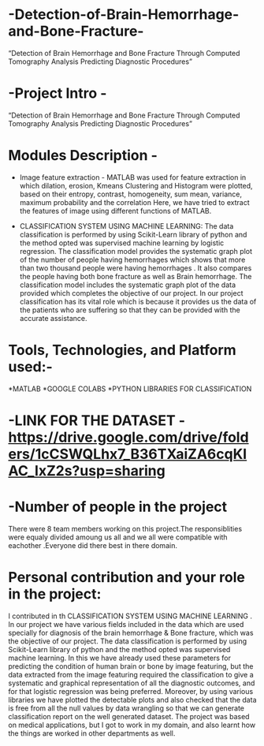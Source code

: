 # -Detection-of-Brain-Hemorrhage-and-Bone-Fracture-
“Detection of Brain Hemorrhage and Bone Fracture Through Computed Tomography Analysis Predicting  Diagnostic Procedures”

# -Project Intro -
“Detection of Brain Hemorrhage and Bone Fracture
Through Computed Tomography Analysis Predicting
Diagnostic Procedures”

# Modules Description - 
* Image feature extraction - MATLAB was used for feature extraction in which dilation, erosion, Kmeans Clustering and
Histogram were plotted, based on their entropy, contrast, homogeneity, sum mean, variance,
maximum probability and the correlation  Here, we have tried to extract the
features of image using different functions of MATLAB.

* CLASSIFICATION SYSTEM USING MACHINE LEARNING: The data classification is performed by using Scikit-Learn library of python and the method
opted was supervised machine learning by logistic regression.
The classification model provides the systematic graph plot of the number of people having
hemorrhages which shows that more than two thousand people were having hemorrhages . It also
compares the people having both bone fracture as well as Brain hemorrhage. The classification
model includes the systematic graph plot of the data provided which completes the objective of
our project. In our project classification has its vital role which is because it provides us the data
of the patients who are suffering so that they can be provided with the accurate assistance.


# Tools, Technologies, and Platform used:- 
 *MATLAB
 *GOOGLE COLABS 
 *PYTHON LIBRARIES FOR CLASSIFICATION
 
# -LINK FOR THE DATASET - https://drive.google.com/drive/folders/1cCSWQLhx7_B36TXaiZA6cqKIAC_IxZ2s?usp=sharing

# -Number of people in the project
 There were 8 team members working on this project.The responsiblities were equaly divided amoung us all and we all were compatible with eachother .Everyone did there best in there domain.

# Personal contribution and your role in the project:
I contributed in th CLASSIFICATION SYSTEM USING MACHINE LEARNING .
In our project we have various fields included in the data which are used specially for diagnosis
of the brain hemorrhage &amp; Bone fracture, which was the objective of our project. The data
classification is performed by using Scikit-Learn library of python and the method opted was
supervised machine learning. In this we have already used these parameters for predicting the
condition of human brain or bone by image featuring, but the data extracted from the image
featuring required the classification to give a systematic and graphical representation of all the
diagnostic outcomes, and for that logistic regression was being preferred. Moreover, by using
various libraries we have plotted the detectable plots and also checked that the data is free from
all the null values by data wrangling so that we can generate classification report on the well
generated dataset.
The project was based on medical applications, but I got to work in my domain, and also learnt
how the things are worked in other departments as well.


 




